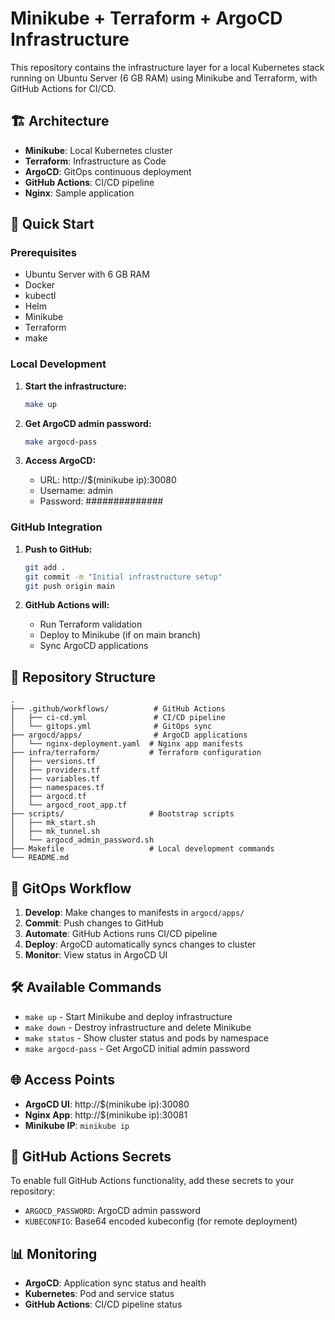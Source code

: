 # Minikube + Terraform + ArgoCD Infrastructure

This repository contains the infrastructure layer for a local Kubernetes stack running on Ubuntu Server (6 GB RAM) using Minikube and Terraform, with GitHub Actions for CI/CD.

## 🏗️ Architecture

- **Minikube**: Local Kubernetes cluster
- **Terraform**: Infrastructure as Code
- **ArgoCD**: GitOps continuous deployment
- **GitHub Actions**: CI/CD pipeline
- **Nginx**: Sample application

## 🚀 Quick Start

### Prerequisites
- Ubuntu Server with 6 GB RAM
- Docker
- kubectl
- Helm
- Minikube
- Terraform
- make

### Local Development

1. **Start the infrastructure:**
   ```bash
   make up
   ```

2. **Get ArgoCD admin password:**
   ```bash
   make argocd-pass
   ```

3. **Access ArgoCD:**
   - URL: http://$(minikube ip):30080
   - Username: admin
   - Password: ##############

### GitHub Integration

1. **Push to GitHub:**
   ```bash
   git add .
   git commit -m "Initial infrastructure setup"
   git push origin main
   ```

2. **GitHub Actions will:**
   - Run Terraform validation
   - Deploy to Minikube (if on main branch)
   - Sync ArgoCD applications

## 📁 Repository Structure

```
.
├── .github/workflows/          # GitHub Actions
│   ├── ci-cd.yml               # CI/CD pipeline
│   └── gitops.yml              # GitOps sync
├── argocd/apps/                # ArgoCD applications
│   └── nginx-deployment.yaml  # Nginx app manifests
├── infra/terraform/           # Terraform configuration
│   ├── versions.tf
│   ├── providers.tf
│   ├── variables.tf
│   ├── namespaces.tf
│   ├── argocd.tf
│   └── argocd_root_app.tf
├── scripts/                   # Bootstrap scripts
│   ├── mk_start.sh
│   ├── mk_tunnel.sh
│   └── argocd_admin_password.sh
├── Makefile                   # Local development commands
└── README.md
```

## 🔄 GitOps Workflow

1. **Develop**: Make changes to manifests in `argocd/apps/`
2. **Commit**: Push changes to GitHub
3. **Automate**: GitHub Actions runs CI/CD pipeline
4. **Deploy**: ArgoCD automatically syncs changes to cluster
5. **Monitor**: View status in ArgoCD UI

## 🛠️ Available Commands

- `make up` - Start Minikube and deploy infrastructure
- `make down` - Destroy infrastructure and delete Minikube
- `make status` - Show cluster status and pods by namespace
- `make argocd-pass` - Get ArgoCD initial admin password

## 🌐 Access Points

- **ArgoCD UI**: http://$(minikube ip):30080
- **Nginx App**: http://$(minikube ip):30081
- **Minikube IP**: `minikube ip`

## 🔧 GitHub Actions Secrets

To enable full GitHub Actions functionality, add these secrets to your repository:

- `ARGOCD_PASSWORD`: ArgoCD admin password
- `KUBECONFIG`: Base64 encoded kubeconfig (for remote deployment)

## 📊 Monitoring

- **ArgoCD**: Application sync status and health
- **Kubernetes**: Pod and service status
- **GitHub Actions**: CI/CD pipeline status


